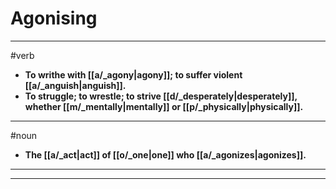 # Agonising
---
#verb
- **To writhe with [[a/_agony|agony]]; to suffer violent [[a/_anguish|anguish]].**
- **To struggle; to wrestle; to strive [[d/_desperately|desperately]], whether [[m/_mentally|mentally]] or [[p/_physically|physically]].**
---
#noun
- **The [[a/_act|act]] of [[o/_one|one]] who [[a/_agonizes|agonizes]].**
---
---
